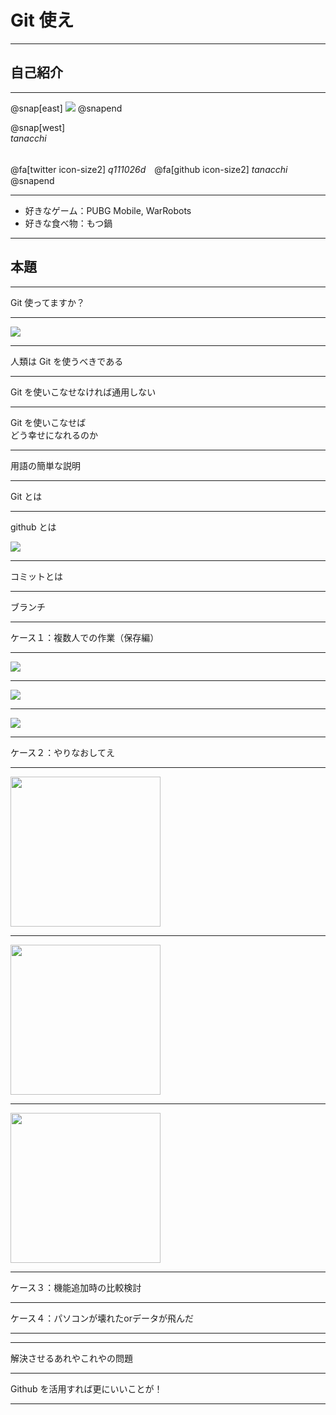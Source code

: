 # Git 使え

---

## 自己紹介

---

@snap[east]
<img src="rogue_game/assets/tanacchi.jpeg" />
@snapend

@snap[west]
<br>
*tanacchi* <br><br>

@fa[twitter icon-size2] *q111026d*　@fa[github  icon-size2] *tanacchi*  
@snapend

---

* 好きなゲーム：PUBG Mobile, WarRobots
* 好きな食べ物：もつ鍋

---

## 本題

---

Git 使ってますか？

---

<img src="ltx-2/assets/git.png" />

---

人類は Git を使うべきである

---

Git を使いこなせなければ通用しない

---

Git を使いこなせば  
どう幸せになれるのか

---

用語の簡単な説明

---

Git とは

---

github とは

<img src="ltx-2/assets/github.png" />

---

コミットとは

---

ブランチ

---

ケース１：複数人での作業（保存編）


---

<img src="ltx-2/assets/edit_no_git_1.png" />

---

<img src="ltx-2/assets/edit_no_git_2.png" />

---

<img src="ltx-2/assets/edit_no_git_wasted.png" />

---

ケース２：やりなおしてえ

---

<img src="ltx-2/assets/kaisya_man.png" width="240" height="240" />

---

<img src="ltx-2/assets/kaisya_komaru_man.png" width="240" height="240" />

---

<img src="ltx-2/assets/kaisya_man_bad.png" width="240" height="240" />

---

ケース３：機能追加時の比較検討

---

ケース４：パソコンが壊れたorデータが飛んだ

---

---

解決させるあれやこれやの問題

---

Github を活用すれば更にいいことが！

---

